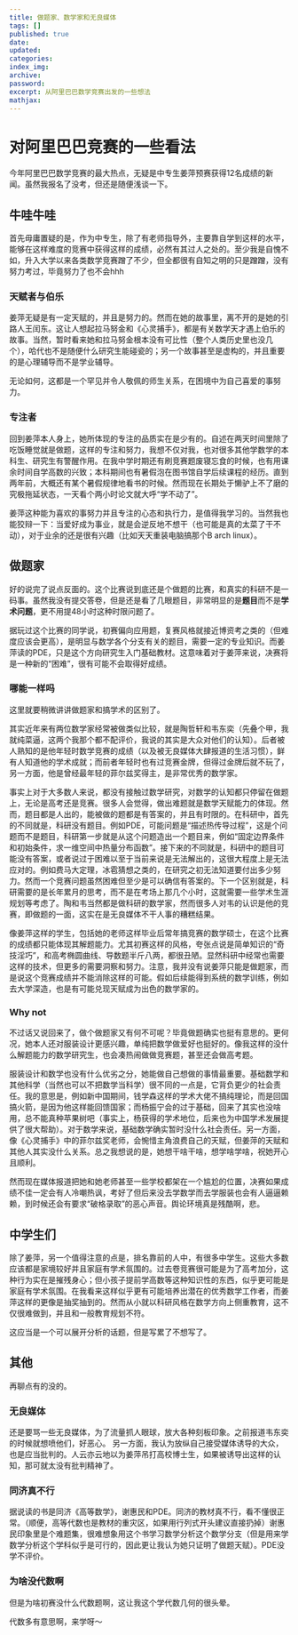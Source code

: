 ```yaml
---
title: 做题家、数学家和无良媒体
tags: []
published: true
date:
updated:
categories:
index_img:
archive:
password:
excerpt: 从阿里巴巴数学竞赛出发的一些想法
mathjax:
---
```

# 对阿里巴巴竞赛的一些看法
今年阿里巴巴数学竞赛的最大热点，无疑是中专生姜萍预赛获得12名成绩的新闻。虽然我报名了没考，但还是随便浅谈一下。

## 牛哇牛哇
首先毋庸置疑的是，作为中专生，除了有老师指导外，主要靠自学到这样的水平，能够在这样难度的竞赛中获得这样的成绩，必然有其过人之处的。至少我是自愧不如，升入大学以来各类数学竞赛蹭了不少，但全都很有自知之明的只是蹭蹭，没有努力考过，毕竟努力了也不会hhh
### 天赋者与伯乐
姜萍无疑是有一定天赋的，并且是努力的。然而在她的故事里，离不开的是她的引路人王闰东。这让人想起拉马努金和《心灵捕手》，都是有关数学天才遇上伯乐的故事。当然，暂时看来她和拉马努金根本没有可比性（整个人类历史里也没几个），哈代也不是随便什么研究生能碰瓷的；另一个故事甚至是虚构的，并且重要的是心理辅导而不是学业辅导。

无论如何，这都是一个罕见并令人敬佩的师生关系，在困境中为自己喜爱的事努力。
### 专注者
回到姜萍本人身上，她所体现的专注的品质实在是少有的。自述在两天时间里除了吃饭睡觉就是做题，这样的专注和努力，我想不仅对我，也对很多其他学数学的本科生、研究生有警醒作用。在我中学时期还有刷竞赛题废寝忘食的时候，也有用课余时间自学高数的兴致；本科期间也有暑假泡在图书馆自学后续课程的经历。直到两年前，大概还有某个暑假规律地看书的时候。然而现在长期处于懒驴上不了磨的究极拖延状态，一天看个两小时论文就大呼“学不动了”。

姜萍这种能为喜欢的事努力并且专注的心态和执行力，是值得我学习的。当然我也能狡辩一下：当爱好成为事业，就是会逆反地不想干（也可能是真的太菜了干不动），对于业余的还是很有兴趣（比如天天重装电脑搞那个B arch linux）。

## 做题家
好的说完了说点反面的。这个比赛说到底还是个做题的比赛，和真实的科研不是一码事。虽然我没有提交答卷，但是还是看了几眼题目，非常明显的是**题目**而不是**学术问题**，更不用提48小时这种时限问题了。

据玩过这个比赛的同学说，初赛偏向应用题，复赛风格就接近博资考之类的（但难度应该会更高），是明显与数学各个分支有关的题目，需要一定的专业知识。而姜萍读的PDE，只是这个方向研究生入门基础教材。这意味着对于姜萍来说，决赛将是一种新的“困难”，很有可能不会取得好成绩。
### 哪能一样吗
这里就要稍微讲讲做题家和搞学术的区别了。

其实近年来有两位数学家经常被做类似比较，就是陶哲轩和韦东奕（先叠个甲，我就纯菜逼，这两个我那个都不配评价，我说的其实是大众对他们的认知）。后者被人熟知的是他年轻时数学竞赛的成绩（以及被无良媒体大肆报道的生活习惯），鲜有人知道他的学术成就；而前者年轻时也有过竞赛金牌，但得过金牌后就不玩了，另一方面，他是曾经最年轻的菲尔兹奖得主，是非常优秀的数学家。

事实上对于大多数人来说，都没有接触过数学研究，对数学的认知都只停留在做题上，无论是高考还是竞赛。很多人会觉得，做出难题就是数学天赋能力的体现。然而，题目都是人出的，能被做的题都是有答案的，并且有时限的。在科研中，首先的不同就是，科研没有题目。例如PDE，可能问题是“描述热传导过程”，这是个问题而不是题目，科研第一步就是从这个问题造出一个题目来，例如“固定边界条件和初始条件，求一维空间中热量分布函数”。接下来的不同就是，科研中的题目可能没有答案，或者说过于困难以至于当前来说是无法解出的，这很大程度上是无法应对的。例如费马大定理，冰雹猜想之类的，在研究之初无法知道要付出多少努力。然而一个竞赛问题虽然困难但至少是可以确信有答案的。下一个区别就是，科研需要的是长年累月的思考，而不是在考场上那几个小时，这就需要一些学术生涯规划等考虑了。陶和韦当然都是做科研的数学家，然而很多人对韦的认识是他的竞赛，即做题的一面，这实在是无良媒体不干人事的糟糕结果。

像姜萍这样的学生，包括她的老师这样毕业后常年搞竞赛的数学硕士，在这个比赛的成绩都只能体现其解题能力。尤其初赛这样的风格，夸张点说是简单知识的“奇技淫巧”，和高考椭圆曲线、导数题半斤八两，都很丑陋。显然科研中经常也需要这样的技术，但更多的需要洞察和努力。注意，我并没有说姜萍只能是做题家，而是说这个竞赛成绩并不能消除这样的可能。假如后续能得到系统的数学训练，例如去大学深造，也是有可能兑现天赋成为出色的数学家的。
### Why not
不过话又说回来了，做个做题家又有何不可呢？毕竟做题确实也挺有意思的。更何况，她本人还对服装设计更感兴趣，单纯把数学做爱好也挺好的。像我这样的没什么解题能力的数学研究生，也会凑热闹做做竞赛题，甚至还会做高考题。

服装设计和数学也没有什么优劣之分，她能做自己想做的事情最重要。基础数学和其他科学（当然也可以不把数学当科学）很不同的一点是，它背负更少的社会责任。我的意思是，例如新中国期间，钱学森这样的学术大佬不搞纯理论，而是回国搞火箭，是因为他这样能回馈国家；而杨振宁会的过于基础，回来了其实也没啥用，总不能真种苹果树吧（事实上，杨获得的学术地位，后来也为中国学术发展提供了很大帮助）。对于数学来说，基础数学确实暂时没什么社会责任。另一方面，像《心灵捕手》中的菲尔兹奖老师，会惋惜主角浪费自己的天赋，但姜萍的天赋和其他人其实没什么关系。总之我想说的是，她想干啥干啥，想学啥学啥，祝她开心且顺利。

然而现在媒体报道把她和她老师甚至一些学校都架在一个尴尬的位置，决赛如果成绩不佳一定会有人冷嘲热讽，考好了但后来没去学数学而去学服装也会有人逼逼赖赖，到时候还会有要求“破格录取”的恶心声音。舆论环境真是残酷啊，悲。
## 中学生们
除了姜萍，另一个值得注意的点是，排名靠前的人中，有很多中学生。这些大多数应该都是家境较好并且家庭有学术氛围的。过去卷竞赛很可能是为了高考加分，这种行为实在是摧残身心；但小孩子提前学高数等这种知识性的东西，似乎更可能是家庭有学术氛围。在我看来这样似乎更有可能培养出潜在的优秀数学工作者，而姜萍这样的更像是抽奖抽到的。然而从小就以科研风格在数学方向上侧重教育，这不仅很难做到，并且和一般教育规划不符。

这应当是一个可以展开分析的话题，但是写累了不想写了。
## 其他
再聊点有的没的。
### 无良媒体
还是要骂一些无良媒体，为了流量抓人眼球，放大各种刻板印象。之前报道韦东奕的时候就想喷他们，好恶心。
另一方面，我认为放纵自己接受媒体诱导的大众，也是应当批判的。人云亦云地以为姜萍吊打高校博士生，如果被诱导出这样的认知，那可就太没有批判精神了。
### 同济真不行
据说读的书是同济《高等数学》，谢惠民和PDE。同济的教材真不行，看不懂很正常。（顺便，高等代数也是教材的重灾区，如果用行列式开头建议直接扔掉）谢惠民印象里是个难题集，很难想象用这个书学习数学分析这个数学分支（但是用来学数学分析这个学科似乎是可行的，因此更让我认为她只证明了做题天赋）。PDE没学不评价。
### 为啥没代数啊
但是为啥初赛没什么代数题啊，这让我这个学代数几何的很头晕。

代数多有意思啊，来学呀～

